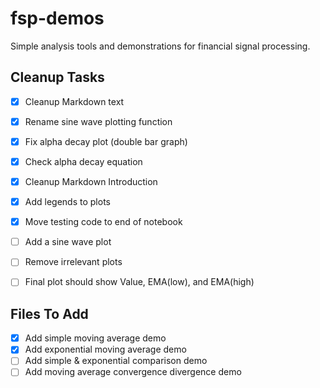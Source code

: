 # fsp-demos
Simple analysis tools and demonstrations for financial signal processing.

## Cleanup Tasks
- [x] Cleanup Markdown text
- [x] Rename sine wave plotting function
- [x] Fix alpha decay plot (double bar graph)
- [x] Check alpha decay equation
- [x] Cleanup Markdown Introduction
- [x] Add legends to plots
- [x] Move testing code to end of notebook
- [ ] Add a sine wave plot
- [ ] Remove irrelevant plots
- [ ] Final plot should show Value, EMA(low), and EMA(high)


## Files To Add
- [x] Add simple moving average demo
- [x] Add exponential moving average demo
- [ ] Add simple & exponential comparison demo
- [ ] Add moving average convergence divergence demo
